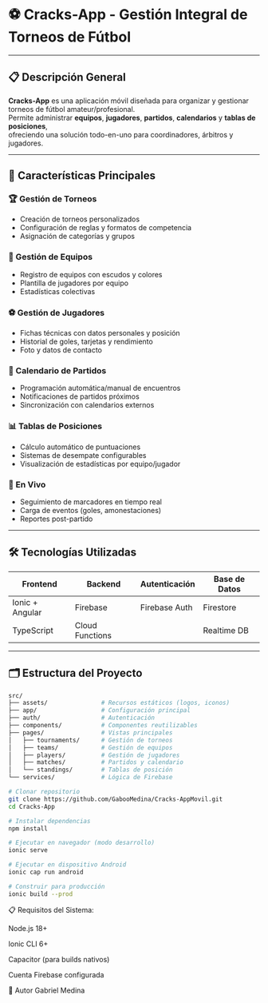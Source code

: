 # ⚽ Cracks-App - Gestión Integral de Torneos de Fútbol

---

## 📋 Descripción General

**Cracks-App** es una aplicación móvil diseñada para organizar y gestionar torneos de fútbol amateur/profesional.  
Permite administrar **equipos**, **jugadores**, **partidos**, **calendarios** y **tablas de posiciones**,  
ofreciendo una solución todo-en-uno para coordinadores, árbitros y jugadores.

---

## 🚀 Características Principales

### 🏆 Gestión de Torneos
- Creación de torneos personalizados  
- Configuración de reglas y formatos de competencia  
- Asignación de categorías y grupos

### 👥 Gestión de Equipos
- Registro de equipos con escudos y colores  
- Plantilla de jugadores por equipo  
- Estadísticas colectivas

### ⚽ Gestión de Jugadores
- Fichas técnicas con datos personales y posición  
- Historial de goles, tarjetas y rendimiento  
- Foto y datos de contacto

### 📅 Calendario de Partidos
- Programación automática/manual de encuentros  
- Notificaciones de partidos próximos  
- Sincronización con calendarios externos

### 📊 Tablas de Posiciones
- Cálculo automático de puntuaciones  
- Sistemas de desempate configurables  
- Visualización de estadísticas por equipo/jugador

### 🎯 En Vivo
- Seguimiento de marcadores en tiempo real  
- Carga de eventos (goles, amonestaciones)  
- Reportes post-partido

---

## 🛠 Tecnologías Utilizadas

| Frontend         | Backend          | Autenticación | Base de Datos  | 
| ---------------- | ---------------- | ------------- | -------------- |
| Ionic + Angular  | Firebase         | Firebase Auth | Firestore      |
| TypeScript       | Cloud Functions  |               | Realtime DB    |

---

## 🗂 Estructura del Proyecto

```bash
src/
├── assets/               # Recursos estáticos (logos, iconos)
├── app/                  # Configuración principal
├── auth/                 # Autenticación
├── components/           # Componentes reutilizables
├── pages/                # Vistas principales
│   ├── tournaments/      # Gestión de torneos
│   ├── teams/            # Gestión de equipos
│   ├── players/          # Gestión de jugadores
│   ├── matches/          # Partidos y calendario
│   └── standings/        # Tablas de posición
└── services/             # Lógica de Firebase
```

```bash
# Clonar repositorio
git clone https://github.com/GabooMedina/Cracks-AppMovil.git
cd Cracks-App

# Instalar dependencias
npm install

# Ejecutar en navegador (modo desarrollo)
ionic serve

# Ejecutar en dispositivo Android
ionic cap run android

# Construir para producción
ionic build --prod
```

📋 Requisitos del Sistema:

Node.js 18+

Ionic CLI 6+

Capacitor (para builds nativos)

Cuenta Firebase configurada

👤 Autor
Gabriel Medina